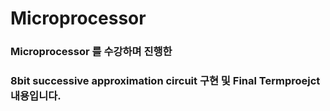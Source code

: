 # Microprocessor

### Microprocessor 를 수강하며 진행한 
### 8bit successive approximation circuit 구현 및 Final Termproejct 내용입니다.
